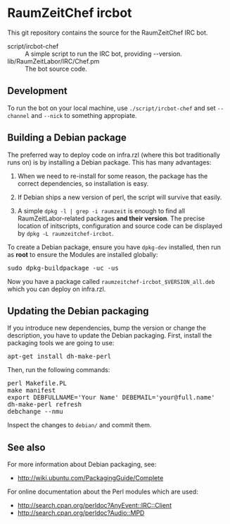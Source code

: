 RaumZeitChef ircbot
==================

This git repository contains the source for the RaumZeitChef IRC bot.

<dl>
  <dt>script/ircbot-chef</dt>
  <dd>A simple script to run the IRC bot, providing --version.</dd>

  <dt>lib/RaumZeitLabor/IRC/Chef.pm</dt>
  <dd>The bot source code.</dd>
</dl>

Development
-----------
To run the bot on your local machine, use `./script/ircbot-chef` and
set `--channel` and `--nick` to something appropiate.


Building a Debian package
-------------------------
The preferred way to deploy code on infra.rzl (where this bot traditionally
runs on) is by installing a Debian package. This has many advantages:

1. When we need to re-install for some reason, the package has the correct
   dependencies, so installation is easy.

2. If Debian ships a new version of perl, the script will survive that easily.

3. A simple `dpkg -l | grep -i raumzeit` is enough to find all
   RaumZeitLabor-related packages **and their version**. The precise location
   of initscripts, configuration and source code can be displayed by `dpkg -L
   raumzeitchef-ircbot`.

To create a Debian package, ensure you have `dpkg-dev` installed, then run
as **root** to ensure the Modules are installed globally:
<pre>
sudo dpkg-buildpackage -uc -us
</pre>

Now you have a package called `raumzeitchef-ircbot_$VERSION_all.deb` which you can
deploy on infra.rzl.

Updating the Debian packaging
-----------------------------

If you introduce new dependencies, bump the version or change the description,
you have to update the Debian packaging. First, install the packaging tools we
are going to use:
<pre>
apt-get install dh-make-perl
</pre>

Then, run the following commands:
<pre>
perl Makefile.PL
make manifest
export DEBFULLNAME='Your Name' DEBEMAIL='your@full.name'
dh-make-perl refresh
debchange --nmu
</pre>

Inspect the changes to `debian/` and commit them.

See also
--------

For more information about Debian packaging, see:

* http://wiki.ubuntu.com/PackagingGuide/Complete

For online documentation about the Perl modules which are used:

* http://search.cpan.org/perldoc?AnyEvent::IRC::Client
* http://search.cpan.org/perldoc?Audio::MPD
